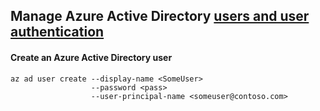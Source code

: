 ## Manage Azure Active Directory [users and user authentication](https://learn.microsoft.com/en-us/cli/azure/ad/user?view=azure-cli-latest#az-ad-user-create)

#### Create an Azure Active Directory user
```
az ad user create --display-name <SomeUser>
                  --password <pass>
                  --user-principal-name <someuser@contoso.com>
```
